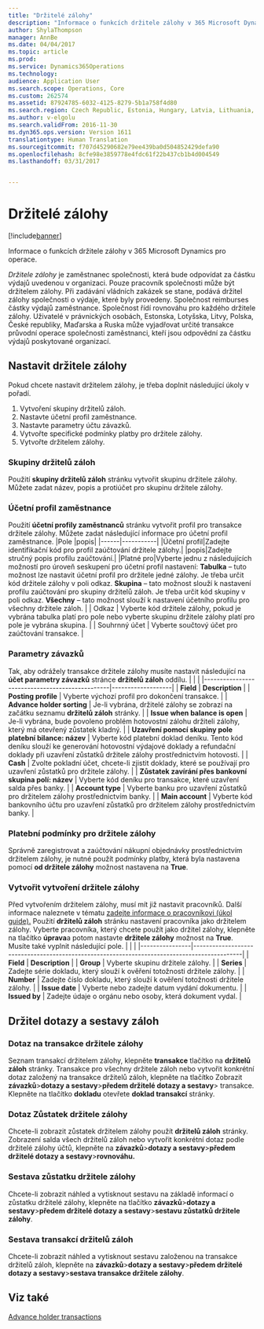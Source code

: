 ```yaml
---
title: "Držitelé zálohy"
description: "Informace o funkcích držitele zálohy v 365 Microsoft Dynamics pro operace."
author: ShylaThompson
manager: AnnBe
ms.date: 04/04/2017
ms.topic: article
ms.prod: 
ms.service: Dynamics365Operations
ms.technology: 
audience: Application User
ms.search.scope: Operations, Core
ms.custom: 262574
ms.assetid: 87924785-6032-4125-8279-5b1a758f4d80
ms.search.region: Czech Republic, Estonia, Hungary, Latvia, Lithuania, Poland, Russia
ms.author: v-elgolu
ms.search.validFrom: 2016-11-30
ms.dyn365.ops.version: Version 1611
translationtype: Human Translation
ms.sourcegitcommit: f707d45290682e79ee439ba0d504852429defa90
ms.openlocfilehash: 8cfe98e3859778e4fdc61f22b437cb1b4d004549
ms.lasthandoff: 03/31/2017


---
```


# <a name="advance-holders"></a>Držitelé zálohy

[!include[banner](../includes/banner.md)]


Informace o funkcích držitele zálohy v 365 Microsoft Dynamics pro operace.

*Držitele zálohy* je zaměstnanec společnosti, která bude odpovídat za částku výdajů uvedenou v organizaci. Pouze pracovník společnosti může být držitelem zálohy. Při zadávání vládních zakázek se stane, podává držitel zálohy společnosti o výdaje, které byly provedeny. Společnost reimburses částky výdajů zaměstnance. Společnost řídí rovnováhu pro každého držitele zálohy. Uživatelé v právnických osobách, Estonska, Lotyšska, Litvy, Polska, České republiky, Maďarska a Ruska může vyjadřovat určité transakce průvodní operace společnosti zaměstnanci, kteří jsou odpovědní za částku výdajů poskytované organizací.

## <a name="set-up-an-advance-holder"></a>Nastavit držitele zálohy
Pokud chcete nastavit držitelem zálohy, je třeba doplnit následující úkoly v pořadí.
1.  Vytvoření skupiny držitelů záloh.
2.  Nastavte účetní profil zaměstnance.
3.  Nastavte parametry účtu závazků.
4.  Vytvořte specifické podmínky platby pro držitele zálohy.
5.  Vytvořte držitelem zálohy.

### <a name="advance-holder-groups"></a>Skupiny držitelů záloh

Použití **skupiny držitelů záloh** stránku vytvořit skupinu držitele zálohy. Můžete zadat název, popis a protiúčet pro skupinu držitele zálohy.
### <a name="employee-posting-profile"></a>Účetní profil zaměstnance

Použití **účetní profily zaměstnanců** stránku vytvořit profil pro transakce držitele zálohy. Můžete zadat následující informace pro účetní profil zaměstnance.
|Pole |popis|
|------|-----------|
|Účetní profil|Zadejte identifikační kód pro profil zaúčtování držitele zálohy.|
|popis|Zadejte stručný popis profilu zaúčtování.|
|Platné pro|Vyberte jednu z následujících možností pro úroveň seskupení pro účetní profil nastavení: 
**Tabulka** – tuto možnost lze nastavit účetní profil pro držitele jedné zálohy. Je třeba určit kód držitele zálohy v poli odkaz.
**Skupina** – tato možnost slouží k nastavení profilu zaúčtování pro skupiny držitelů záloh. Je třeba určit kód skupiny v poli odkaz.
**Všechny** – tato možnost slouží k nastavení účetního profilu pro všechny držitele záloh. | | Odkaz | Vyberte kód držitele zálohy, pokud je vybrána tabulka platí pro pole nebo vyberte skupinu držitele zálohy platí pro pole je vybrána skupina. | | Souhrnný účet | Vyberte součtový účet pro zaúčtování transakce. |



### <a name="account-payable-parameters"></a>Parametry závazků

Tak, aby odrážely transakce držitele zálohy musíte nastavit následující na **účet parametry závazků** stránce **držitelů záloh** oddílu.
|                                                |                   |
|------------------------------------------------|-------------------|
|  **Field**                                     | **Description**                                                                                                                                                                  |
| **Posting profile**                            | Vyberte výchozí profil pro dokončení transakce.                                                                                                         |
| **Advance holder sorting**                     | Je-li vybrána, držitelé zálohy se zobrazí na začátku seznamu **držitelů záloh** stránky.                                                                     |
| **Issue when balance is open**                 | Je-li vybrána, bude povoleno problém hotovostní zálohu držiteli zálohy, který má otevřený zůstatek kladný.                                                                      |
| **Uzavření pomocí skupiny pole platební bilance: název** | Vyberte kód platební doklad deníku. Tento kód deníku slouží ke generování hotovostní výdajové doklady a refundační doklady při uzavření zůstatků držitele zálohy prostřednictvím hotovosti. |
| **Cash**                                       | Zvolte pokladní účet, chcete-li zjistit doklady, které se používají pro uzavření zůstatků pro držitele zálohy.                                                                 |
| **Zůstatek zavírání přes bankovní skupina polí: název** | Vyberte kód deníku pro transakce, které uzavření salda přes banky.                                                                                                   |
| **Account type**                               | Vyberte banku pro uzavření zůstatků pro držitelem zálohy prostřednictvím banky.                                                                                                        |
| **Main account**                               | Vyberte kód bankovního účtu pro uzavření zůstatků pro držitelem zálohy prostřednictvím banky.                                                                                           |

### <a name="terms-of-payment-for-advance-holder"></a>Platební podmínky pro držitele zálohy

Správně zaregistrovat a zaúčtování nákupní objednávky prostřednictvím držitelem zálohy, je nutné použít podmínky platby, která byla nastavena pomocí **od držitele zálohy** možnost nastavena na **True**.
### <a name="create-an-advance-holder-creation"></a>Vytvořit vytvoření držitele zálohy

Před vytvořením držitelem zálohy, musí mít již nastavit pracovníků. Další informace naleznete v tématu [zadejte informace o pracovníkovi (úkol guide).](http://ax.help.dynamics.com/en/wiki/enter-worker-information/) Použití **držitelů záloh** stránku nastavení pracovníka jako držitelem zálohy. Vyberte pracovníka, který chcete použít jako držitel zálohy, klepněte na tlačítko **úprava**a potom nastavte **držitele zálohy** možnost na **True**. Musíte také vyplnit následující pole.
|                |                                                                                             |
|----------------|---------------------------------------------------------------------------------------------|
| **Field**      | **Description**                                                                             |
| **Group**      | Vyberte skupinu držitele zálohy.                                                             |
| **Series**     | Zadejte série dokladu, který slouží k ověření totožnosti držitele zálohy. |
| **Number**     | Zadejte číslo dokladu, který slouží k ověření totožnosti držitele zálohy. |
| **Issue date** | Vyberte nebo zadejte datum vydání dokumentu.                                                    |
| **Issued by**  | Zadejte údaje o orgánu nebo osoby, která dokument vydal.                       |

## <a name="advance-holder-inquiries-and-reports"></a>Držitel dotazy a sestavy záloh
### <a name="advance-holder-transactions-inquiry"></a>Dotaz na transakce držitele zálohy

Seznam transakcí držitelem zálohy, klepněte **transakce** tlačítko na **držitelů záloh** stránky. Transakce pro všechny držitele záloh nebo vytvořit konkrétní dotaz založený na transakce držitelů záloh, klepněte na tlačítko Zobrazit **závazků**&gt;**dotazy a sestavy**&gt;**předem držitelé dotazy a sestavy**&gt; transakce. Klepněte na tlačítko **dokladu** otevřete **doklad transakcí** stránky.
### <a name="advance-holder-balance-inquiry"></a>Dotaz Zůstatek držitele zálohy

Chcete-li zobrazit zůstatek držitelem zálohy použít **držitelů záloh** stránky. Zobrazení salda všech držitelů záloh nebo vytvořit konkrétní dotaz podle držitelé zálohy účtů, klepněte na **závazků**&gt;**dotazy a sestavy**&gt;**předem držitelé dotazy a sestavy**&gt;**rovnováhu.**
### <a name="advance-holder-balance-report"></a>Sestava zůstatku držitele zálohy

Chcete-li zobrazit náhled a vytisknout sestavu na základě informací o zůstatku držitelé zálohy, klepněte na tlačítko **závazků**&gt;**dotazy a sestavy**&gt;**předem držitelé dotazy a sestavy**&gt;**sestavu zůstatků držitele zálohy**.
### <a name="advance-holder-transactions-report"></a>Sestava transakcí držitelů záloh

Chcete-li zobrazit náhled a vytisknout sestavu založenou na transakce držitelů záloh, klepněte na **závazků**&gt;**dotazy a sestavy**&gt;**předem držitelé dotazy a sestavy**&gt;**sestava transakce držitele zálohy**.



<a name="see-also"></a>Viz také
--------

[Advance holder transactions](emea-advance-holders-transactions.md)




